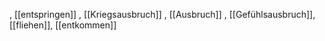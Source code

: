 , [[entspringen]]
, [[Kriegsausbruch]]
, [[Ausbruch]]
, [[Gefühlsausbruch]], [[fliehen]], [[entkommen]]